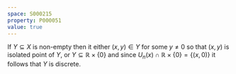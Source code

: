 ```yaml
---
space: S000215
property: P000051
value: true
---
```


If $Y\subseteq X$ is non-empty then it either $(x, y)\in Y$ for some $y\neq 0$ so that $(x, y)$ is isolated point of $Y$, or $Y\subseteq \mathbb{R}\times \{0\}$ and since $U_n(x)\cap \mathbb{R}\times \{0\} = \{(x, 0)\}$ it follows that $Y$ is discrete.
